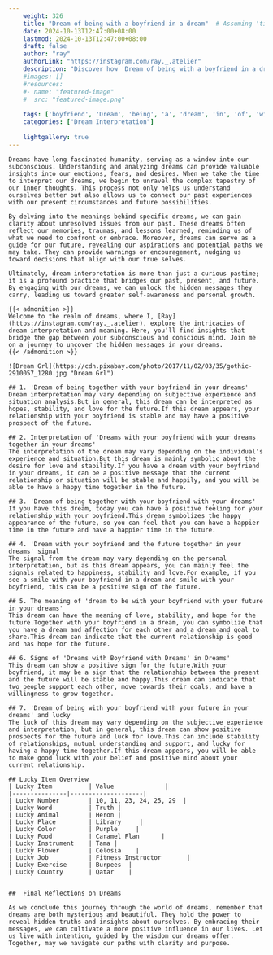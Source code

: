 ```yaml
---
    weight: 326
    title: "Dream of being with a boyfriend in a dream"  # Assuming 'title' column exists
    date: 2024-10-13T12:47:00+08:00
    lastmod: 2024-10-13T12:47:00+08:00
    draft: false
    author: "ray"
    authorLink: "https://instagram.com/ray._.atelier"
    description: "Discover how 'Dream of being with a boyfriend in a dream' can interpret your future and uncover its significant meanings in your life."
    #images: []
    #resources:
    #- name: "featured-image"
    #  src: "featured-image.png"
    
    tags: ['boyfriend', 'Dream', 'being', 'a', 'dream', 'in', 'of', 'with']
    categories: ["Dream Interpretation"]
    
    lightgallery: true
---
```

    
    Dreams have long fascinated humanity, serving as a window into our subconscious. Understanding and analyzing dreams can provide valuable insights into our emotions, fears, and desires. When we take the time to interpret our dreams, we begin to unravel the complex tapestry of our inner thoughts. This process not only helps us understand ourselves better but also allows us to connect our past experiences with our present circumstances and future possibilities.
    
    By delving into the meanings behind specific dreams, we can gain clarity about unresolved issues from our past. These dreams often reflect our memories, traumas, and lessons learned, reminding us of what we need to confront or embrace. Moreover, dreams can serve as a guide for our future, revealing our aspirations and potential paths we may take. They can provide warnings or encouragement, nudging us toward decisions that align with our true selves.
    
    Ultimately, dream interpretation is more than just a curious pastime; it is a profound practice that bridges our past, present, and future. By engaging with our dreams, we can unlock the hidden messages they carry, leading us toward greater self-awareness and personal growth.
    
    {{< admonition >}}
    Welcome to the realm of dreams, where I, [Ray](https://instagram.com/ray._.atelier), explore the intricacies of dream interpretation and meaning. Here, you’ll find insights that bridge the gap between your subconscious and conscious mind. Join me on a journey to uncover the hidden messages in your dreams.
    {{< /admonition >}}
    
    ![Dream Grl](https://cdn.pixabay.com/photo/2017/11/02/03/35/gothic-2910057_1280.jpg "Dream Grl")
    
    ## 1. 'Dream of being together with your boyfriend in your dreams'
    Dream interpretation may vary depending on subjective experience and situation analysis.But in general, this dream can be interpreted as hopes, stability, and love for the future.If this dream appears, your relationship with your boyfriend is stable and may have a positive prospect of the future.
    
    ## 2. Interpretation of 'Dreams with your boyfriend with your dreams together in your dreams'
    The interpretation of the dream may vary depending on the individual's experience and situation.But this dream is mainly symbolic about the desire for love and stability.If you have a dream with your boyfriend in your dreams, it can be a positive message that the current relationship or situation will be stable and happily, and you will be able to have a happy time together in the future.
    
    ## 3. 'Dream of being together with your boyfriend with your dreams'
    If you have this dream, today you can have a positive feeling for your relationship with your boyfriend.This dream symbolizes the happy appearance of the future, so you can feel that you can have a happier time in the future and have a happier time in the future.
    
    ## 4. 'Dream with your boyfriend and the future together in your dreams' signal
    The signal from the dream may vary depending on the personal interpretation, but as this dream appears, you can mainly feel the signals related to happiness, stability and love.For example, if you see a smile with your boyfriend in a dream and smile with your boyfriend, this can be a positive sign of the future.
    
    ## 5. The meaning of 'dream to be with your boyfriend with your future in your dreams'
    This dream can have the meaning of love, stability, and hope for the future.Together with your boyfriend in a dream, you can symbolize that you have a dream and affection for each other and a dream and goal to share.This dream can indicate that the current relationship is good and has hope for the future.
    
    ## 6. Signs of 'Dreams with Boyfriend with Dreams' in Dreams'
    This dream can show a positive sign for the future.With your boyfriend, it may be a sign that the relationship between the present and the future will be stable and happy.This dream can indicate that two people support each other, move towards their goals, and have a willingness to grow together.
    
    ## 7. 'Dream of being with your boyfriend with your future in your dreams' and lucky
    The luck of this dream may vary depending on the subjective experience and interpretation, but in general, this dream can show positive prospects for the future and luck for love.This can include stability of relationships, mutual understanding and support, and lucky for having a happy time together.If this dream appears, you will be able to make good luck with your belief and positive mind about your current relationship.
    
    ## Lucky Item Overview
    | Lucky Item          | Value              |
    |---------------|--------------------|
    | Lucky Number        | 10, 11, 23, 24, 25, 29  |
    | Lucky Word          | Truth |
    | Lucky Animal        | Heron |
    | Lucky Place         | Library     |
    | Lucky Color         | Purple     |
    | Lucky Food          | Caramel Flan      |
    | Lucky Instrument    | Tama |
    | Lucky Flower        | Celosia    |
    | Lucky Job           | Fitness Instructor       |
    | Lucky Exercise      | Burpees  |
    | Lucky Country       | Qatar    |
    
    
    ##  Final Reflections on Dreams
    
    As we conclude this journey through the world of dreams, remember that dreams are both mysterious and beautiful. They hold the power to reveal hidden truths and insights about ourselves. By embracing their messages, we can cultivate a more positive influence in our lives. Let us live with intention, guided by the wisdom our dreams offer. Together, may we navigate our paths with clarity and purpose.
    